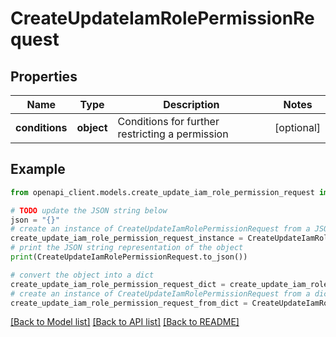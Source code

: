 # CreateUpdateIamRolePermissionRequest


## Properties

Name | Type | Description | Notes
------------ | ------------- | ------------- | -------------
**conditions** | **object** | Conditions for further restricting a permission | [optional] 

## Example

```python
from openapi_client.models.create_update_iam_role_permission_request import CreateUpdateIamRolePermissionRequest

# TODO update the JSON string below
json = "{}"
# create an instance of CreateUpdateIamRolePermissionRequest from a JSON string
create_update_iam_role_permission_request_instance = CreateUpdateIamRolePermissionRequest.from_json(json)
# print the JSON string representation of the object
print(CreateUpdateIamRolePermissionRequest.to_json())

# convert the object into a dict
create_update_iam_role_permission_request_dict = create_update_iam_role_permission_request_instance.to_dict()
# create an instance of CreateUpdateIamRolePermissionRequest from a dict
create_update_iam_role_permission_request_from_dict = CreateUpdateIamRolePermissionRequest.from_dict(create_update_iam_role_permission_request_dict)
```
[[Back to Model list]](../README.md#documentation-for-models) [[Back to API list]](../README.md#documentation-for-api-endpoints) [[Back to README]](../README.md)


